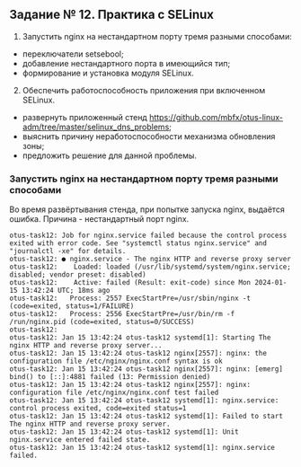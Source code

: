 ## Задание № 12. Практика с SELinux ##

1. Запустить nginx на нестандартном порту тремя разными способами:
- переключатели setsebool;
- добавление нестандартного порта в имеющийся тип;
- формирование и установка модуля SELinux.
2. Обеспечить работоспособность приложения при включенном SELinux.
- развернуть приложенный стенд https://github.com/mbfx/otus-linux-adm/tree/master/selinux_dns_problems;
- выяснить причину неработоспособности механизма обновления зоны;
- предложить решение для данной проблемы.

### Запустить nginx на нестандартном порту тремя разными способами ###
Во время развёртывания стенда, при попытке запуска nginx, выдаётся ошибка. Причина - нестандартный порт nginx.
```
otus-task12: Job for nginx.service failed because the control process exited with error code. See "systemctl status nginx.service" and "journalctl -xe" for details.                                                                                                                                      otus-task12: ● nginx.service - The nginx HTTP and reverse proxy server                                                                               otus-task12:    Loaded: loaded (/usr/lib/systemd/system/nginx.service; disabled; vendor preset: disabled)                                            otus-task12:    Active: failed (Result: exit-code) since Mon 2024-01-15 13:42:24 UTC; 18ms ago                                                       otus-task12:   Process: 2557 ExecStartPre=/usr/sbin/nginx -t (code=exited, status=1/FAILURE)                                                         otus-task12:   Process: 2556 ExecStartPre=/usr/bin/rm -f /run/nginx.pid (code=exited, status=0/SUCCESS)                                              otus-task12:                                                                                                                                         otus-task12: Jan 15 13:42:24 otus-task12 systemd[1]: Starting The nginx HTTP and reverse proxy server...                                             otus-task12: Jan 15 13:42:24 otus-task12 nginx[2557]: nginx: the configuration file /etc/nginx/nginx.conf syntax is ok                               otus-task12: Jan 15 13:42:24 otus-task12 nginx[2557]: nginx: [emerg] bind() to [::]:4881 failed (13: Permission denied)                              otus-task12: Jan 15 13:42:24 otus-task12 nginx[2557]: nginx: configuration file /etc/nginx/nginx.conf test failed                                    otus-task12: Jan 15 13:42:24 otus-task12 systemd[1]: nginx.service: control process exited, code=exited status=1                                     otus-task12: Jan 15 13:42:24 otus-task12 systemd[1]: Failed to start The nginx HTTP and reverse proxy server.                                        otus-task12: Jan 15 13:42:24 otus-task12 systemd[1]: Unit nginx.service entered failed state.                                                        otus-task12: Jan 15 13:42:24 otus-task12 systemd[1]: nginx.service failed.
```
